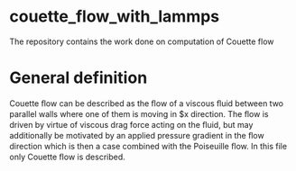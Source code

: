 # couette_flow_with_lammps


The repository contains the work done on computation of Couette flow
# General definition
Couette ﬂow can be described as the ﬂow of a viscous ﬂuid between two parallel walls
where one of them is moving in $x direction. 
The ﬂow is driven by virtue of viscous drag force acting on the ﬂuid, 
but may additionally be motivated by an applied pressure gradient in the ﬂow direction which is then a case combined with the Poiseuille ﬂow.
In this file only Couette ﬂow is described.
